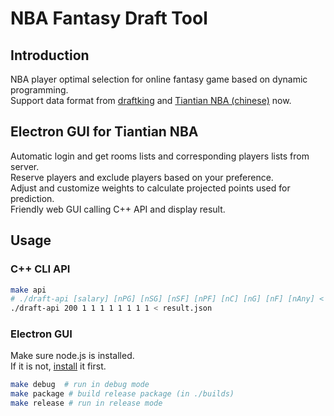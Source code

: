 # NBA Fantasy Draft Tool
## Introduction
NBA player optimal selection for online fantasy game based on dynamic programming.   
Support data format from [draftking](http://draftkings.com) and [Tiantian NBA (chinese)](http://ttnba.nbahero.com) now.  

## Electron GUI for Tiantian NBA
Automatic login and get rooms lists and corresponding players lists from server.    
Reserve players and exclude players based on your preference.    
Adjust and customize weights to calculate projected points used for prediction.   
Friendly web GUI calling C++ API and display result.  

## Usage

### C++ CLI API
```bash
make api
# ./draft-api [salary] [nPG] [nSG] [nSF] [nPF] [nC] [nG] [nF] [nAny] < [input Data file]
./draft-api 200 1 1 1 1 1 1 1 1 < result.json
```

### Electron GUI
Make sure node.js is installed.    
If it is not, [install](https://nodejs.org/en/download/package-manager/) it first.   
```bash
make debug  # run in debug mode
make package # build release package (in ./builds)
make release # run in release mode
```